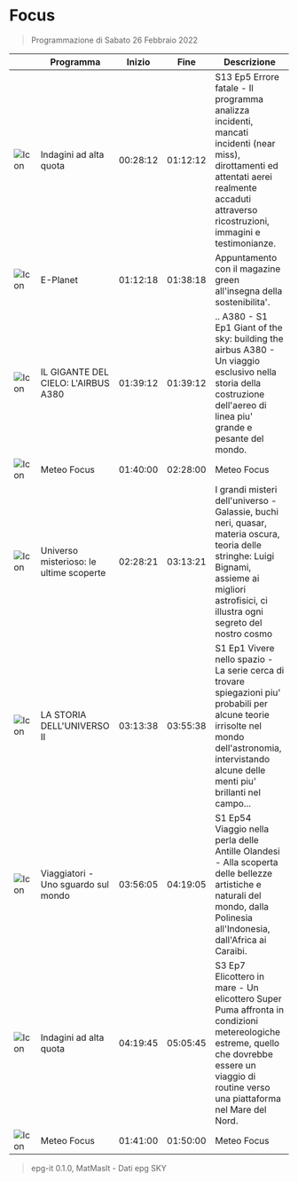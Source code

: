 # Focus
> Programmazione di Sabato 26 Febbraio 2022

||Programma|Inizio|Fine|Descrizione|
|---|---|---|---|---|
|![Icon](https://guidatv.sky.it/uuid/f35918dd-cf84-44ee-adfd-7a746b542cc9/cover?md5ChecksumParam=ebd4c0d06c5c52121dca3b220de7eebf)|Indagini ad alta quota|00:28:12|01:12:12|S13 Ep5 Errore fatale - Il programma analizza incidenti, mancati incidenti (near miss), dirottamenti ed attentati aerei realmente accaduti attraverso ricostruzioni, immagini e testimonianze.
|![Icon](https://guidatv.sky.it/uuid/51d38dee-5522-4601-aff5-5950843a429a/cover?md5ChecksumParam=de3a1d4035b515c13a02947a14cb135b)|E-Planet|01:12:18|01:38:18|Appuntamento con il magazine green all&#039;insegna della sostenibilita&#039;.
|![Icon](https://guidatv.sky.it/uuid/2dce905e-264e-4241-9997-1c28da334675/cover?md5ChecksumParam=75db9b674c6d637285ba1c757b9cf437)|IL GIGANTE DEL CIELO: L&#039;AIRBUS A380|01:39:12|01:39:12|.. A380 - S1 Ep1 Giant of the sky: building the airbus A380 - Un viaggio esclusivo nella storia della costruzione dell&#039;aereo di linea piu&#039; grande e pesante del mondo.
|![Icon](https://guidatv.sky.it/uuid/documentari_cover_b74U3_gUf.png)|Meteo Focus|01:40:00|02:28:00|Meteo Focus
|![Icon](https://guidatv.sky.it/uuid/22656dfa-4a78-4388-a32e-40cc15cbac5d/cover?md5ChecksumParam=4aa420ce0e7b789033bba2d8320ed7a6)|Universo misterioso: le ultime scoperte|02:28:21|03:13:21|I grandi misteri dell&#039;universo - Galassie, buchi neri, quasar, materia oscura, teoria delle stringhe: Luigi Bignami, assieme ai migliori astrofisici, ci illustra ogni segreto del nostro cosmo
|![Icon](https://guidatv.sky.it/uuid/32e56439-2a52-474f-aaf7-4bc96db85943/cover?md5ChecksumParam=3a9aa03764bc85839d62cb166aed6ab7)|LA STORIA DELL&#039;UNIVERSO II|03:13:38|03:55:38|S1 Ep1 Vivere nello spazio - La serie cerca di trovare spiegazioni piu&#039; probabili per alcune teorie irrisolte nel mondo dell&#039;astronomia, intervistando alcune delle menti piu&#039; brillanti nel campo...
|![Icon](https://guidatv.sky.it/uuid/80704c6d-9ce8-4b07-b2bc-2e21e2ed1a19/cover?md5ChecksumParam=bdde99d1c63c82545f7d44a88f555b79)|Viaggiatori - Uno sguardo sul mondo|03:56:05|04:19:05|S1 Ep54 Viaggio nella perla delle Antille Olandesi - Alla scoperta delle bellezze artistiche e naturali del mondo, dalla Polinesia all&#039;Indonesia, dall&#039;Africa ai Caraibi.
|![Icon](https://guidatv.sky.it/uuid/198be6a6-0337-43d2-a326-e04250448de5/cover?md5ChecksumParam=31428e37948848a294c4071057fdf53b)|Indagini ad alta quota|04:19:45|05:05:45|S3 Ep7 Elicottero in mare - Un elicottero Super Puma affronta in condizioni metereologiche estreme, quello che dovrebbe essere un viaggio di routine verso una piattaforma nel Mare del Nord.
|![Icon](https://guidatv.sky.it/uuid/documentari_cover_b74U3_gUf.png)|Meteo Focus|01:41:00|01:50:00|Meteo Focus



 > epg-it 0.1.0, MatMasIt - Dati epg SKY